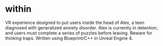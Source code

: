 # within
VR experience designed to put users inside the head of Alex, a teen diagnosed with generalized anxiety disorder. Alex is currently in detention, and users must complete a series of puzzles before leaving. Beware for thinking traps. Written using Blueprint/C++ in Unreal Engine 4.
